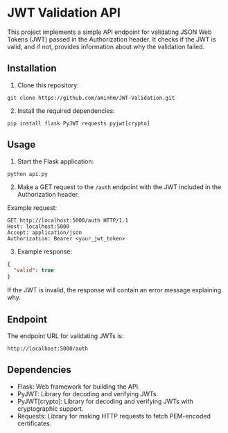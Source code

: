 # JWT Validation API

This project implements a simple API endpoint for validating JSON Web Tokens (JWT) passed in the Authorization header. It checks if the JWT is valid, and if not, provides information about why the validation failed.

## Installation

1. Clone this repository:

```
git clone https://github.com/aminhm/JWT-Validation.git
```

2. Install the required dependencies:

```
pip install flask PyJWT requests pyjwt[crypto]
```

## Usage

1. Start the Flask application:

```
python api.py
```

2. Make a GET request to the `/auth` endpoint with the JWT included in the Authorization header.

Example request:

```
GET http://localhost:5000/auth HTTP/1.1
Host: localhost:5000
Accept: application/json
Authorization: Bearer <your_jwt_token>
```

3. Example response:

```json
{
  "valid": true
}
```

If the JWT is invalid, the response will contain an error message explaining why.

## Endpoint

The endpoint URL for validating JWTs is:

```
http://localhost:5000/auth
```

## Dependencies

- Flask: Web framework for building the API.
- PyJWT: Library for decoding and verifying JWTs.
- PyJWT[crypto]: Library for decoding and verifying JWTs with cryptographic support.
- Requests: Library for making HTTP requests to fetch PEM-encoded certificates.
